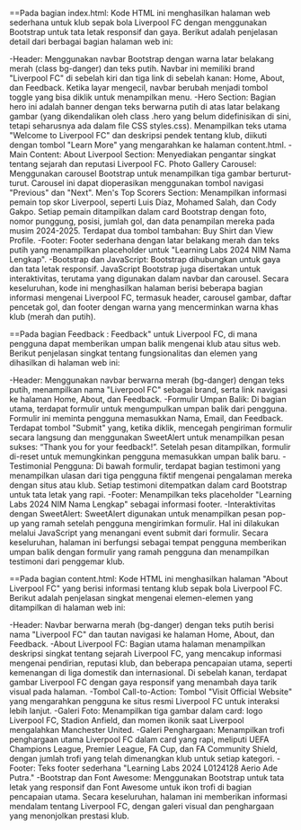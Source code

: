 ==Pada bagian index.html:
Kode HTML ini menghasilkan halaman web sederhana untuk klub sepak bola Liverpool FC dengan menggunakan Bootstrap untuk tata letak responsif dan gaya. Berikut adalah penjelasan detail dari berbagai bagian halaman web ini:

-Header:
Menggunakan navbar Bootstrap dengan warna latar belakang merah (class bg-danger) dan teks putih. Navbar ini memiliki brand "Liverpool FC" di sebelah kiri dan tiga link di sebelah kanan: Home, About, dan Feedback. Ketika layar mengecil, navbar berubah menjadi tombol toggle yang bisa diklik untuk menampilkan menu.
-Hero Section:
Bagian hero ini adalah banner dengan teks berwarna putih di atas latar belakang gambar (yang dikendalikan oleh class .hero yang belum didefinisikan di sini, tetapi seharusnya ada dalam file CSS styles.css).
Menampilkan teks utama "Welcome to Liverpool FC" dan deskripsi pendek tentang klub, diikuti dengan tombol "Learn More" yang mengarahkan ke halaman content.html.
-Main Content:
About Liverpool Section: Menyediakan pengantar singkat tentang sejarah dan reputasi Liverpool FC.
Photo Gallery Carousel: Menggunakan carousel Bootstrap untuk menampilkan tiga gambar berturut-turut. Carousel ini dapat dioperasikan menggunakan tombol navigasi "Previous" dan "Next".
Men's Top Scorers Section: Menampilkan informasi pemain top skor Liverpool, seperti Luis Díaz, Mohamed Salah, dan Cody Gakpo. Setiap pemain ditampilkan dalam card Bootstrap dengan foto, nomor punggung, posisi, jumlah gol, dan data penampilan mereka pada musim 2024-2025. Terdapat dua tombol tambahan: Buy Shirt dan View Profile.
-Footer:
Footer sederhana dengan latar belakang merah dan teks putih yang menampilkan placeholder untuk "Learning Labs 2024 NIM Nama Lengkap".
-Bootstrap dan JavaScript:
Bootstrap dihubungkan untuk gaya dan tata letak responsif. JavaScript Bootstrap juga disertakan untuk interaktivitas, terutama yang digunakan dalam navbar dan carousel.
Secara keseluruhan, kode ini menghasilkan halaman berisi beberapa bagian informasi mengenai Liverpool FC, termasuk header, carousel gambar, daftar pencetak gol, dan footer dengan warna yang mencerminkan warna khas klub (merah dan putih).

==Pada bagian Feedback :
Feedback" untuk Liverpool FC, di mana pengguna dapat memberikan umpan balik mengenai klub atau situs web. Berikut penjelasan singkat tentang fungsionalitas dan elemen yang dihasilkan di halaman web ini:

-Header:
Menggunakan navbar berwarna merah (bg-danger) dengan teks putih, menampilkan nama "Liverpool FC" sebagai brand, serta link navigasi ke halaman Home, About, dan Feedback.
-Formulir Umpan Balik:
Di bagian utama, terdapat formulir untuk mengumpulkan umpan balik dari pengguna. Formulir ini meminta pengguna memasukkan Nama, Email, dan Feedback.
Terdapat tombol "Submit" yang, ketika diklik, mencegah pengiriman formulir secara langsung dan menggunakan SweetAlert untuk menampilkan pesan sukses: “Thank you for your feedback!”.
Setelah pesan ditampilkan, formulir di-reset untuk memungkinkan pengguna memasukkan umpan balik baru.
-Testimonial Pengguna:
Di bawah formulir, terdapat bagian testimoni yang menampilkan ulasan dari tiga pengguna fiktif mengenai pengalaman mereka dengan situs atau klub. Setiap testimoni ditempatkan dalam card Bootstrap untuk tata letak yang rapi.
-Footer:
Menampilkan teks placeholder "Learning Labs 2024 NIM Nama Lengkap" sebagai informasi footer.
-Interaktivitas dengan SweetAlert:
SweetAlert digunakan untuk menampilkan pesan pop-up yang ramah setelah pengguna mengirimkan formulir. Hal ini dilakukan melalui JavaScript yang menangani event submit dari formulir.
Secara keseluruhan, halaman ini berfungsi sebagai tempat pengguna memberikan umpan balik dengan formulir yang ramah pengguna dan menampilkan testimoni dari penggemar klub.

==Pada bagian content.html:
Kode HTML ini menghasilkan halaman "About Liverpool FC" yang berisi informasi tentang klub sepak bola Liverpool FC. Berikut adalah penjelasan singkat mengenai elemen-elemen yang ditampilkan di halaman web ini:

-Header:
Navbar berwarna merah (bg-danger) dengan teks putih berisi nama "Liverpool FC" dan tautan navigasi ke halaman Home, About, dan Feedback.
-About Liverpool FC:
Bagian utama halaman menampilkan deskripsi singkat tentang sejarah Liverpool FC, yang mencakup informasi mengenai pendirian, reputasi klub, dan beberapa pencapaian utama, seperti kemenangan di liga domestik dan internasional.
Di sebelah kanan, terdapat gambar Liverpool FC dengan gaya responsif yang menambah daya tarik visual pada halaman.
-Tombol Call-to-Action:
Tombol "Visit Official Website" yang mengarahkan pengguna ke situs resmi Liverpool FC untuk interaksi lebih lanjut.
-Galeri Foto:
Menampilkan tiga gambar dalam card: logo Liverpool FC, Stadion Anfield, dan momen ikonik saat Liverpool mengalahkan Manchester United.
-Galeri Penghargaan:
Menampilkan trofi penghargaan utama Liverpool FC dalam card yang rapi, meliputi UEFA Champions League, Premier League, FA Cup, dan FA Community Shield, dengan jumlah trofi yang telah dimenangkan klub untuk setiap kategori.
-Footer:
Teks footer sederhana "Learning Labs 2024 L0124128 Aerio Ade Putra."
-Bootstrap dan Font Awesome:
Menggunakan Bootstrap untuk tata letak yang responsif dan Font Awesome untuk ikon trofi di bagian pencapaian utama.
Secara keseluruhan, halaman ini memberikan informasi mendalam tentang Liverpool FC, dengan galeri visual dan penghargaan yang menonjolkan prestasi klub.





